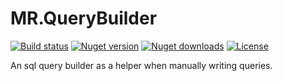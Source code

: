 # MR.QueryBuilder

[![Build status](https://img.shields.io/appveyor/ci/mrahhal/mr-querybuilder/master.svg)](https://ci.appveyor.com/project/mrahhal/mr-querybuilder)
[![Nuget version](https://img.shields.io/nuget/v/MR.QueryBuilder.svg)](https://www.nuget.org/packages/MR.QueryBuilder)
[![Nuget downloads](https://img.shields.io/nuget/dt/MR.QueryBuilder.svg)](https://www.nuget.org/packages/MR.QueryBuilder)
[![License](https://img.shields.io/badge/license-MIT-blue.svg)](https://opensource.org/licenses/MIT)

An sql query builder as a helper when manually writing queries.
